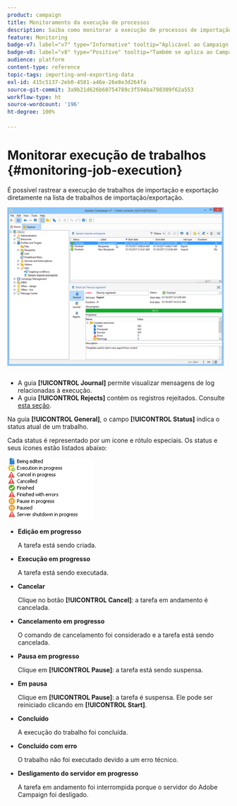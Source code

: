 ```yaml
---
product: campaign
title: Monitoramento da execução de processos
description: Saiba como monitorar a execução de processos de importação e exportação
feature: Monitoring
badge-v7: label="v7" type="Informative" tooltip="Aplicável ao Campaign Classic v7"
badge-v8: label="v8" type="Positive" tooltip="Também se aplica ao Campaign v8"
audience: platform
content-type: reference
topic-tags: importing-and-exporting-data
exl-id: 415c5137-2eb0-4581-a46e-26e8e3d264fa
source-git-commit: 3a9b21d626b60754789c3f594ba798309f62a553
workflow-type: ht
source-wordcount: '196'
ht-degree: 100%

---
```


# Monitorar execução de trabalhos {#monitoring-job-execution}



É possível rastrear a execução de trabalhos de importação e exportação diretamente na lista de trabalhos de importação/exportação.

![](assets/s_ncs_user_export_list_and_details.png)

* A guia **[!UICONTROL Journal]** permite visualizar mensagens de log relacionadas à execução.
* A guia **[!UICONTROL Rejects]** contém os registros rejeitados. Consulte [esta seção](../../platform/using/executing-import-jobs.md#behavior-in-the-event-of-an-error).

Na guia **[!UICONTROL General]**, o campo **[!UICONTROL Status]** indica o status atual de um trabalho.

Cada status é representado por um ícone e rótulo especiais. Os status e seus ícones estão listados abaixo:

![](assets/s_ncs_user_export_status.png)

* **Edição em progresso**

  A tarefa está sendo criada.

* **Execução em progresso**

  A tarefa está sendo executada.

* **Cancelar**

  Clique no botão **[!UICONTROL Cancel]**: a tarefa em andamento é cancelada.

* **Cancelamento em progresso**

  O comando de cancelamento foi considerado e a tarefa está sendo cancelada.

* **Pausa em progresso**

  Clique em **[!UICONTROL Pause]**: a tarefa está sendo suspensa.

* **Em pausa**

  Clique em **[!UICONTROL Pause]**: a tarefa é suspensa. Ele pode ser reiniciado clicando em **[!UICONTROL Start]**.

* **Concluído**

  A execução do trabalho foi concluída.

* **Concluído com erro**

  O trabalho não foi executado devido a um erro técnico.

* **Desligamento do servidor em progresso**

  A tarefa em andamento foi interrompida porque o servidor do Adobe Campaign foi desligado.
